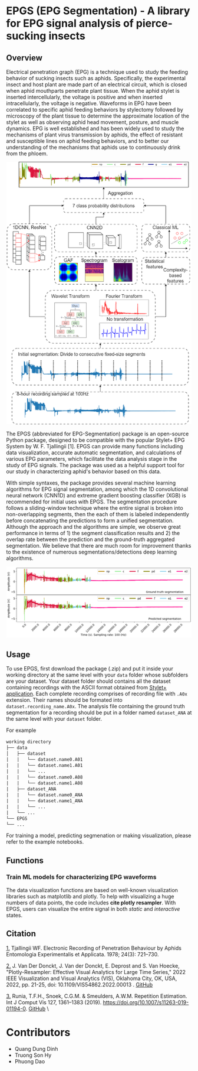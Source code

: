 # EPGS (EPG Segmentation) - A library for EPG signal analysis of pierce-sucking insects

## Overview
Electrical penetration graph (EPG) is a technique used to study the feeding behavior of sucking insects such as aphids. Specifically, the experimental insect and host plant are made part of an electrical circuit, which is closed when aphid mouthparts penetrate plant tissue. When the aphid stylet is inserted intercellularly, the voltage is positive and when inserted intracellularly, the voltage is negative. Waveforms in EPG have been correlated to specific aphid feeding behaviors by stylectomy followed by microscopy of the plant tissue to determine the approximate location of the stylet as well as observing aphid head movement, posture, and muscle dynamics. EPG is well established and has been widely used to study the mechanisms of plant virus transmission by aphids, the effect of resistant and susceptible lines on aphid feeding behaviors, and to better our understanding of the mechanisms that aphids use to continuously drink from the phloem.   

![ML4Insects](/figures/workflow.png "Workflow of the segmentation approach used in the package.")

The EPGS (abbreviated for EPG-Segmentation) package is an open-source Python package, designed to be compatible with the popular Stylet+ EPG System by W. F. Tjallingii [1]. EPGS can provide many functions including data visualization, accurate automatic segmentation, and calculations of various EPG parameters, which facilitate the data analysis stage in the study of EPG signals. The package was used as a helpful support tool for our study in characterizing aphid's behavior based on this data. 

With simple syntaxes, the package provides several machine learning algorithms for EPG signal segmentation, among which the 1D convolutional neural network (CNN1D) and extreme gradient boosting classifier (XGB) is recommended for initial uses with EPGS. The segmentation procedure follows a sliding-window technique where the entire signal is broken into non-overlapping segments, then the each of them is labeled independently before concatenating the predictions to form a unified segmentation. Although the approach and the algorithms are simple, we observe great performance in terms of 1) the segment classification results and 2) the overlap rate between the prediction and the ground-truth aggregated segmentation. We believe that there are much room for improvement thanks to the existence of numerous segmentations/detections deep learning algorithms.


![ML4Insects](/figures/prediction.png "Example of a prediction segmentation vs the ground-truth version. The overlap rate is 95%.")
## Usage 
To use EPGS, first download the package (.zip) and put it inside your working directory at the same level with your `data` folder whose subfolders are your dataset. Your dataset folder should contains all the dataset containing recordings with the ASCII format obtained from [Stylet+ application](https://www.epgsystems.eu/). Each complete recording comprises of recording file with `.A0x` extension. Their names should be formated into `dataset.recording_name.A0x`. The analysis file containing the ground truth segmentation for a recording should be put in a folder named `dataset_ANA` at the same level with your `dataset` folder. 

For example 
```
working directory
├── data
│   ├── dataset
|   |   └── dataset.name0.A01
|   |   └── dataset.name1.A01
|   |   └── ...
|   |   └── dataset.name0.A08
|   |   └── dataset.name1.A08
|   ├── dataset_ANA
|   |   └── dataset.name0_ANA
|   |   └── dataset.name1_ANA
|   |   └── ...
|   └── ...
└── EPGS
└── ...
```
For training a model, predicting segmenation or making visualization, please refer to the example notebooks. 

## Functions
### Train ML models for characterizing EPG waveforms
The data visualization functions are based on well-known visualization libraries such as matplotlib and plotly. To help with visualizing a huge numbers of data points, the code includes **cite plotly resampler**. 
With EPGS, users can visualize the entire signal in both _static_ and _interactive_ states.

## Citation
[1.](https://onlinelibrary.wiley.com/doi/10.1111/j.1570-7458.1978.tb02836.x) Tjallingii WF. Electronic Recording of Penetration Behaviour by Aphids Entomologia Experimentalis et Applicata. 1978; 24(3): 721–730.

[2.](https://ieeexplore.ieee.org/document/9973221) J. Van Der Donckt, J. Van der Donckt, E. Deprost and S. Van Hoecke, "Plotly-Resampler: Effective Visual Analytics for Large Time Series," 2022 IEEE Visualization and Visual Analytics (VIS), Oklahoma City, OK, USA, 2022, pp. 21-25, doi: 10.1109/VIS54862.2022.00013 . [GitHub](https://github.com/predict-idlab/plotly-resampler) 

[3.](https://link.springer.com/article/10.1007/s11263-019-01194-0) Runia, T.F.H., Snoek, C.G.M. & Smeulders, A.W.M. Repetition Estimation. Int J Comput Vis 127, 1361–1383 (2019). https://doi.org/10.1007/s11263-019-01194-0. [GitHub](https://github.com/tomrunia/PyTorchWavelets) \

# Contributors
* Quang Dung Dinh
* Truong Son Hy
* Phuong Dao
